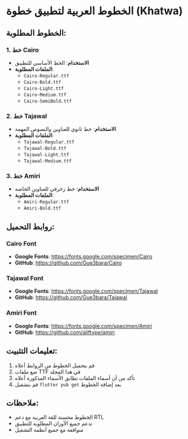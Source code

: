 # الخطوط العربية لتطبيق خطوة (Khatwa)

## الخطوط المطلوبة:

### 1. خط Cairo
- **الاستخدام**: الخط الأساسي للتطبيق
- **الملفات المطلوبة**:
  - `Cairo-Regular.ttf`
  - `Cairo-Bold.ttf`
  - `Cairo-Light.ttf`
  - `Cairo-Medium.ttf`
  - `Cairo-SemiBold.ttf`

### 2. خط Tajawal
- **الاستخدام**: خط ثانوي للعناوين والنصوص المهمة
- **الملفات المطلوبة**:
  - `Tajawal-Regular.ttf`
  - `Tajawal-Bold.ttf`
  - `Tajawal-Light.ttf`
  - `Tajawal-Medium.ttf`

### 3. خط Amiri
- **الاستخدام**: خط زخرفي للعناوين الخاصة
- **الملفات المطلوبة**:
  - `Amiri-Regular.ttf`
  - `Amiri-Bold.ttf`

## روابط التحميل:

### Cairo Font
- **Google Fonts**: https://fonts.google.com/specimen/Cairo
- **GitHub**: https://github.com/Gue3bara/Cairo

### Tajawal Font
- **Google Fonts**: https://fonts.google.com/specimen/Tajawal
- **GitHub**: https://github.com/Gue3bara/Tajawal

### Amiri Font
- **Google Fonts**: https://fonts.google.com/specimen/Amiri
- **GitHub**: https://github.com/aliftype/amiri

## تعليمات التثبيت:

1. قم بتحميل الخطوط من الروابط أعلاه
2. ضع ملفات TTF في هذا المجلد
3. تأكد من أن أسماء الملفات تطابق الأسماء المذكورة أعلاه
4. قم بتشغيل `flutter pub get` بعد إضافة الخطوط

## ملاحظات:
- الخطوط محسنة للغة العربية مع دعم RTL
- تدعم جميع الأوزان المطلوبة للتطبيق
- متوافقة مع جميع أنظمة التشغيل
